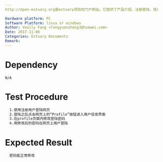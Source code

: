 ```yaml
---
http://open-estuary.org是estuary项目的门户网站，它提供了产品介绍、注册登陆、信息查询、咨询订阅、搭建ARM64平台所需firmware的下载等服务。本用例是为了验证用户密码的修改。
 
Hardware platform: PC  
Software Platform: linux or windows 
Author: Vasily Fang <fangyuanzheng3@huawei.com>  
Date: 2017-11-06
Categories: Estuary Documents  
Remark:
---
```


# Dependency
```
N/A
```

# Test Procedure
```bash
  1.使用注册用户登陆网页
  2.登陆之后点击网页上的“Profile”按钮进入用户信息界面
  3.在profile页面内修改登陆密码
  4.用修改后的密码在网页上用户登陆
```

# Expected Result
```bash
  密码能正常修改
```
